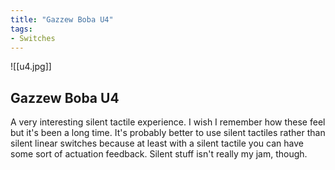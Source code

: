 ```yaml
---
title: "Gazzew Boba U4"
tags:
- Switches
---
```


![[u4.jpg]]

## Gazzew Boba U4

A very interesting silent tactile experience. I wish I remember how these feel but it's been a long time. It's probably better to use silent tactiles rather than silent linear switches because at least with a silent tactile you can have some sort of actuation feedback. Silent stuff isn't really my jam, though.
